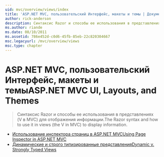 ```yaml
---
uid: mvc/overview/views/index
title: 'ASP.NET MVC, пользовательский Интерфейс, макеты и темы | Документация Майкрософт'
author: rick-anderson
description: Синтаксис Razor и способы ее использования в представлениях (V в MVC) для отображения информации.
ms.author: riande
ms.date: 08/10/2011
ms.assetid: 786e452d-c0d6-45fb-85eb-22c820304667
msc.legacyurl: /mvc/overview/views
msc.type: chapter
---
```

<a name="aspnet-mvc-ui-layouts-and-themes"></a><span data-ttu-id="ecbc9-103">ASP.NET MVC, пользовательский Интерфейс, макеты и темы</span><span class="sxs-lookup"><span data-stu-id="ecbc9-103">ASP.NET MVC UI, Layouts, and Themes</span></span>
====================
> <span data-ttu-id="ecbc9-104">Синтаксис Razor и способы ее использования в представлениях (V в MVC) для отображения информации.</span><span class="sxs-lookup"><span data-stu-id="ecbc9-104">The Razor syntax and how to use it in views (the V in MVC) to display information.</span></span>


- [<span data-ttu-id="ecbc9-105">Использование инспектора страниц в ASP.NET MVC</span><span class="sxs-lookup"><span data-stu-id="ecbc9-105">Using Page Inspector in ASP.NET MVC</span></span>](using-page-inspector-in-aspnet-mvc.md)
- [<span data-ttu-id="ecbc9-106">Динамические и строго типизированные представления</span><span class="sxs-lookup"><span data-stu-id="ecbc9-106">Dynamic v. Strongly Typed Views</span></span>](dynamic-v-strongly-typed-views.md)

